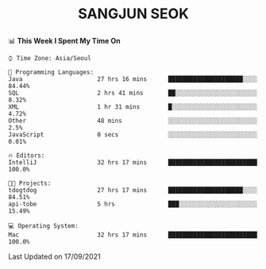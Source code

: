 <h1>
 <p align="center">
   SANGJUN SEOK
 </p>
</h1>

<!--START_SECTION:waka-->
📊 **This Week I Spent My Time On** 

```text
⌚︎ Time Zone: Asia/Seoul

💬 Programming Languages: 
Java                     27 hrs 16 mins      █████████████████████░░░░   84.44% 
SQL                      2 hrs 41 mins       ██░░░░░░░░░░░░░░░░░░░░░░░   8.32% 
XML                      1 hr 31 mins        █░░░░░░░░░░░░░░░░░░░░░░░░   4.72% 
Other                    48 mins             ░░░░░░░░░░░░░░░░░░░░░░░░░   2.5% 
JavaScript               0 secs              ░░░░░░░░░░░░░░░░░░░░░░░░░   0.01%

🔥 Editors: 
IntelliJ                 32 hrs 17 mins      █████████████████████████   100.0%

🐱‍💻 Projects: 
tdogtdog                 27 hrs 17 mins      █████████████████████░░░░   84.51% 
api-tobe                 5 hrs               ███░░░░░░░░░░░░░░░░░░░░░░   15.49%

💻 Operating System: 
Mac                      32 hrs 17 mins      █████████████████████████   100.0%

```


 Last Updated on 17/09/2021
<!--END_SECTION:waka-->
